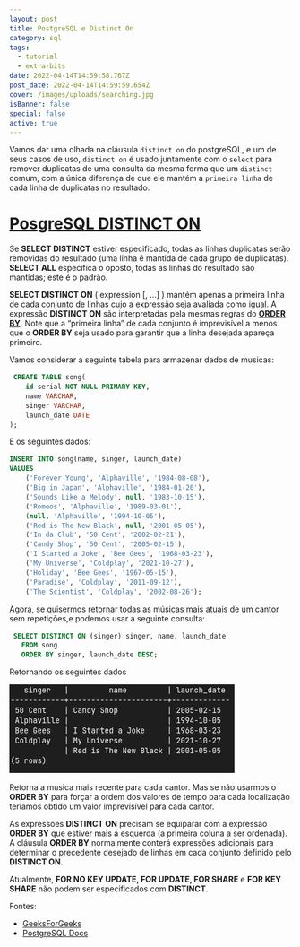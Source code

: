 ```yaml
---
layout: post
title: PostgreSQL e Distinct On
category: sql
tags:
  - tutorial
  - extra-bits
date: 2022-04-14T14:59:58.767Z
post_date: 2022-04-14T14:59:59.654Z
cover: /images/uploads/searching.jpg
isBanner: false
special: false
active: true
---
```

Vamos dar uma olhada na cláusula `distinct on` do postgreSQL, e um de seus casos de uso, `distinct on` é usado juntamente com o `select` para remover duplicatas de uma consulta da mesma forma que um `distinct` comum, com a única diferença de que ele mantém a `primeira linha` de cada linha de duplicatas no resultado. 

# [PosgreSQL DISTINCT ON](https://www.postgresql.org/docs/current/sql-select.html#SQL-DISTINCT)

Se **SELECT DISTINCT** estiver especificado, todas as linhas duplicatas serão removidas do resultado (uma linha é mantida de cada grupo de duplicatas). **SELECT ALL** especifica o oposto, todas as linhas do resultado são mantidas; este é o padrão.

**SELECT DISTINCT ON** ( expression \[, ...] ) mantém apenas a primeira linha de cada conjunto de linhas cujo a expressão seja avaliada como igual. A expressão **DISTINCT ON** são interpretadas pela mesmas regras do **[ORDER BY](https://www.postgresql.org/docs/current/sql-select.html#SQL-ORDERBY)**. Note que a “primeira linha” de cada conjunto é imprevisível a menos que o **ORDER BY** seja usado para garantir que a linha desejada apareça primeiro.

Vamos considerar a seguinte tabela para armazenar dados de musicas:

```sql
 CREATE TABLE song(
    id serial NOT NULL PRIMARY KEY,
    name VARCHAR,
    singer VARCHAR,
    launch_date DATE
);
```

E os seguintes dados:

```sql
INSERT INTO song(name, singer, launch_date)
VALUES
    ('Forever Young', 'Alphaville', '1984-08-08'),
    ('Big in Japan', 'Alphaville', '1984-01-20'),
    ('Sounds Like a Melody', null, '1983-10-15'),
    ('Romeos', 'Alphaville', '1989-03-01'),
    (null, 'Alphaville', '1994-10-05'),
    ('Red is The New Black', null, '2001-05-05'),
    ('In da Club', '50 Cent', '2002-02-21'),
    ('Candy Shop', '50 Cent', '2005-02-15'),
    ('I Started a Joke', 'Bee Gees', '1968-03-23'),
    ('My Universe', 'Coldplay', '2021-10-27'),
    ('Holiday', 'Bee Gees', '1967-05-15'),
    ('Paradise', 'Coldplay', '2011-09-12'),
    ('The Scientist', 'Coldplay', '2002-08-26');
```

Agora, se quisermos retornar todas as músicas mais atuais de um cantor sem repetições,e podemos usar a seguinte consulta:

```sql
 SELECT DISTINCT ON (singer) singer, name, launch_date
   FROM song
   ORDER BY singer, launch_date DESC;
```

Retornando os seguintes dados

![Resultado Distinct On](/images/uploads/screenshot-from-2022-04-13-23-49-20.png "Resultado Distinct On")

Retorna a musica mais recente para cada cantor. Mas se não usarmos o **ORDER BY** para forçar a ordem dos valores de tempo para cada localização teriamos obtido um valor imprevisível para cada cantor.

As expressões **DISTINCT ON** precisam se equiparar com a expressão **ORDER BY** que estiver mais a esquerda (a primeira coluna a ser ordenada). A cláusula **ORDER BY** normalmente conterá expressões adicionais para determinar o precedente desejado de linhas em cada conjunto definido pelo **DISTINCT ON**.

Atualmente, **FOR NO KEY UPDATE, FOR UPDATE, FOR SHARE** e **FOR KEY SHARE** não podem ser especificados com **DISTINCT**.

Fontes:

* [GeeksForGeeks](https://www.geeksforgeeks.org/postgresql-distinct-on-expression/)
* [PostgreSQL Docs](https://www.postgresql.org/docs/current/sql-select.html#SQL-DISTINCT)